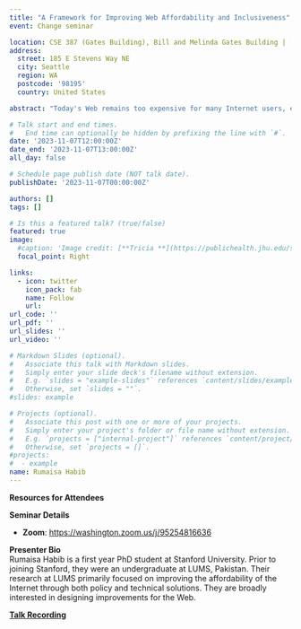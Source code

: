 ```yaml
---
title: "A Framework for Improving Web Affordability and Inclusiveness" 
event: Change seminar

location: CSE 387 (Gates Building), Bill and Melinda Gates Building | [Zoom](https://washington.zoom.us/j/95254816636)
address:
  street: 185 E Stevens Way NE
  city: Seattle
  region: WA
  postcode: '98195'
  country: United States

abstract: "Today's Web remains too expensive for many Internet users, especially in developing regions. Unfortunately, the rising complexity of the Web makes affordability an even bigger concern as it stands to limit users' access to Internet services. We propose a novel framework and a fairness metric for rethinking Web architecture for affordability and inclusion. Our proposed framework systematically adapts Web complexity based on geographic variations in mobile broadband prices and income levels. We conduct a cross-country analysis of 99 countries, showing that our framework can better balance affordability and webpage quality while preserving user privacy. To adapt Web complexity, our framework solves an optimization problem to produce web pages that maximize page quality while reducing the webpage to a given target size."

# Talk start and end times.
#   End time can optionally be hidden by prefixing the line with `#`.
date: '2023-11-07T12:00:00Z'
date_end: '2023-11-07T13:00:00Z'
all_day: false

# Schedule page publish date (NOT talk date).
publishDate: '2023-11-07T00:00:00Z'

authors: []
tags: []

# Is this a featured talk? (true/false)
featured: true
image:
  #caption: 'Image credit: [**Tricia **](https://publichealth.jhu.edu/sites/default/files/styles/profile/public/images/3314.jpg?h=84e705d9&itok=GyZNK8wB)'
  focal_point: Right

links:
  - icon: twitter
    icon_pack: fab
    name: Follow
    url: 
url_code: ''
url_pdf: ''
url_slides: ''
url_video: ''

# Markdown Slides (optional).
#   Associate this talk with Markdown slides.
#   Simply enter your slide deck's filename without extension.
#   E.g. `slides = "example-slides"` references `content/slides/example-slides.md`.
#   Otherwise, set `slides = ""`.
#slides: example

# Projects (optional).
#   Associate this post with one or more of your projects.
#   Simply enter your project's folder or file name without extension.
#   E.g. `projects = ["internal-project"]` references `content/project/deep-learning/index.md`.
#   Otherwise, set `projects = []`.
#projects:
#  - example
name: Rumaisa Habib
---
```



<!--({{% callout note %}}Click on the **Slides** button above to view the built-in slides feature.{{% /callout %}})
-->
**Resources for Attendees**

**Seminar Details**
* **Zoom**: https://washington.zoom.us/j/95254816636


<b>Presenter Bio</b>
<br>
Rumaisa Habib is a first year PhD student at Stanford University. Prior to joining Stanford, they were an undergraduate at LUMS, Pakistan. Their research at LUMS primarily focused on improving the affordability of the Internet through both policy and technical solutions. They are broadly interested in designing improvements for the Web.



**[Talk Recording]()**

